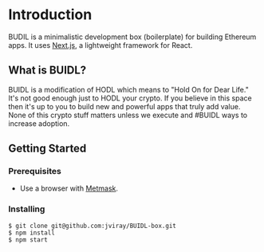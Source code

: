 # Introduction

BUDIL is a minimalistic development box (boilerplate) for building Ethereum apps.
It uses [Next.js](https://nextjs.org/), a lightweight framework for React.  

## What is BUIDL?

BUIDL is a modification of HODL which means to "Hold On for Dear Life." It's not good enough just to HODL your crypto. If you believe in this space then it's up to you to build new and powerful apps that truly add value. None of this crypto stuff matters unless we execute and #BUIDL ways to increase adoption.  

## Getting Started

### Prerequisites

- Use a browser with [Metmask](https://metamask.io/).

### Installing

```
$ git clone git@github.com:jviray/BUIDL-box.git
$ npm install
$ npm start
```
